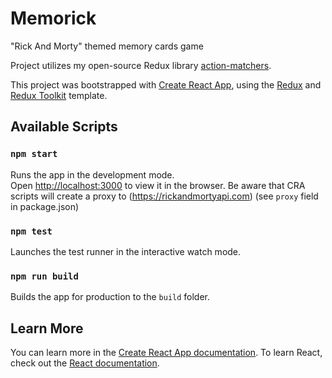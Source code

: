 # Memorick 

"Rick And Morty" themed memory cards game

Project utilizes my open-source Redux library [action-matchers](https://github.com/ralekna/action-matchers).

This project was bootstrapped with [Create React App](https://github.com/facebook/create-react-app), using the [Redux](https://redux.js.org/) and [Redux Toolkit](https://redux-toolkit.js.org/) template.

## Available Scripts

### `npm start`

Runs the app in the development mode.<br />
Open [http://localhost:3000](http://localhost:3000) to view it in the browser.
Be aware that CRA scripts will create a proxy to (https://rickandmortyapi.com) (see `proxy` field in package.json)

### `npm test`

Launches the test runner in the interactive watch mode.

### `npm run build`

Builds the app for production to the `build` folder.

## Learn More

You can learn more in the [Create React App documentation](https://facebook.github.io/create-react-app/docs/getting-started).
To learn React, check out the [React documentation](https://reactjs.org/).
